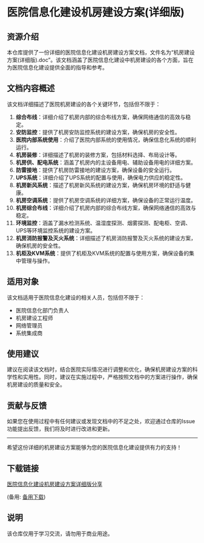 # 医院信息化建设机房建设方案(详细版)

## 资源介绍

本仓库提供了一份详细的医院信息化建设机房建设方案文档，文件名为“机房建设方案(详细版).doc”。该文档涵盖了医院信息化建设中机房建设的各个方面，旨在为医院信息化建设提供全面的指导和参考。

## 文档内容概述

该文档详细描述了医院机房建设的各个关键环节，包括但不限于：

1. **综合布线**：详细介绍了机房内部的综合布线方案，确保网络通信的高效与稳定。
2. **安防监控**：提供了机房安防监控系统的建设方案，确保机房的安全性。
3. **医院内部系统使用**：介绍了医院内部系统的使用情况，确保信息化系统的顺利运行。
4. **机房装修**：详细描述了机房的装修方案，包括材料选择、布局设计等。
5. **机房供、配电系统**：涵盖了机房内的主设备用电、辅助设备用电的详细方案。
6. **防雷接地**：提供了机房防雷接地的建设方案，确保设备的安全运行。
7. **UPS系统**：详细介绍了UPS系统的配置与使用，确保电力供应的稳定性。
8. **机房新风系统**：描述了机房新风系统的建设方案，确保机房环境的舒适与健康。
9. **机房空调系统**：提供了机房空调系统的详细方案，确保设备的正常运行温度。
10. **机房综合布线**：详细介绍了机房内部的综合布线方案，确保网络通信的高效与稳定。
11. **环境监控**：涵盖了漏水检测系统、温湿度探测、烟雾探测、配电柜、空调、UPS等环境监控系统的建设方案。
12. **机房消防报警及灭火系统**：详细描述了机房消防报警及灭火系统的建设方案，确保机房的安全性。
13. **机柜及KVM系统**：提供了机柜及KVM系统的配置与使用方案，确保设备的集中管理与操作。

## 适用对象

该文档适用于医院信息化建设的相关人员，包括但不限于：

- 医院信息化部门负责人
- 机房建设工程师
- 网络管理员
- 系统集成商

## 使用建议

建议在阅读该文档时，结合医院实际情况进行调整和优化，确保机房建设方案的科学性和实用性。同时，建议在实施过程中，严格按照文档中的方案进行操作，确保机房建设的质量和安全。

## 贡献与反馈

如果您在使用过程中有任何建议或发现文档中的不足之处，欢迎通过仓库的Issue功能提出反馈，我们将及时进行改进和更新。

---

希望这份详细的机房建设方案能够为您的医院信息化建设提供有力的支持！

## 下载链接
[医院信息化建设机房建设方案详细版分享](https://pan.quark.cn/s/7851fa4318cf) 

(备用: [备用下载](https://pan.baidu.com/s/1-E4WkG7vqCERoQc-MR0Ngw?pwd=1234))

## 说明

该仓库仅用于学习交流，请勿用于商业用途。
